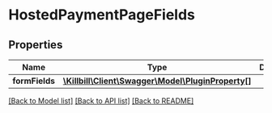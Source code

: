# HostedPaymentPageFields

## Properties
Name | Type | Description | Notes
------------ | ------------- | ------------- | -------------
**formFields** | [**\Killbill\Client\Swagger\Model\PluginProperty[]**](PluginProperty.md) |  | [optional] 

[[Back to Model list]](../../README.md#documentation-for-models) [[Back to API list]](../../README.md#documentation-for-api-endpoints) [[Back to README]](../../README.md)


